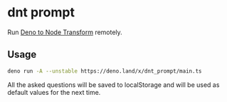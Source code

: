 # dnt prompt

Run [Deno to Node Transform](https://deno.land/x/dnt) remotely.

## Usage

```bash
deno run -A --unstable https://deno.land/x/dnt_prompt/main.ts
```

All the asked questions will be saved to localStorage and will be used as default values for the next time.